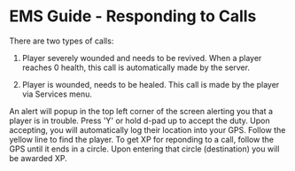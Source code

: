 # EMS Guide - Responding to Calls

There are two types of calls:

1. Player severely wounded and needs to be revived. When a player reaches 0 health, this call is automatically made by the server.

2. Player is wounded, needs to be healed. This call is made by the player via Services menu.

An alert will popup in the top left corner of the screen alerting you that a player is in trouble. Press 'Y' or hold d-pad up to accept the duty. 
Upon accepting, you will automatically log their location into your GPS. Follow the yellow line to find the player.
To get XP for reponding to a call, follow the GPS until it ends in a circle. Upon entering that circle (destination) you will be awarded XP.